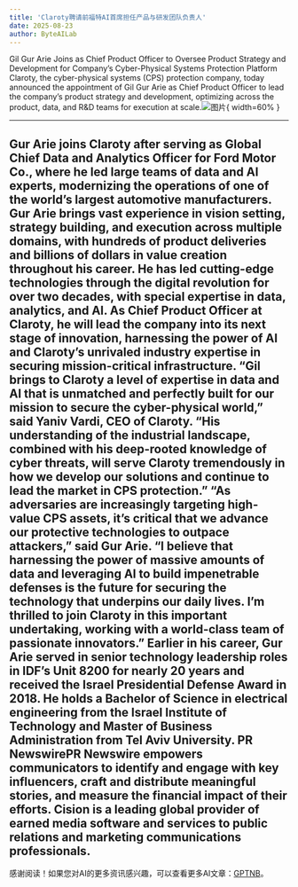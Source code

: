 ```yaml
---
title: 'Claroty聘请前福特AI首席担任产品与研发团队负责人'
date: 2025-08-23
author: ByteAILab
---
```


Gil Gur Arie Joins as Chief Product Officer to Oversee Product Strategy and Development for Company’s Cyber-Physical Systems Protection Platform
Claroty, the cyber-physical systems (CPS) protection company, today announced the appointment of Gil Gur Arie as Chief Product Officer to lead the company’s product strategy and development, optimizing across the product, data, and R&D teams for execution at scale.![图片](https://ai-techpark.com/wp-content/uploads/Claroty-Hire.jpg){ width=60% }

---
 Gur Arie joins Claroty after serving as Global Chief Data and Analytics Officer for Ford Motor Co., where he led large teams of data and AI experts, modernizing the operations of one of the world’s largest automotive manufacturers.
Gur Arie brings vast experience in vision setting, strategy building, and execution across multiple domains, with hundreds of product deliveries and billions of dollars in value creation throughout his career. He has led cutting-edge technologies through the digital revolution for over two decades, with special expertise in data, analytics, and AI. As Chief Product Officer at Claroty, he will lead the company into its next stage of innovation, harnessing the power of AI and Claroty’s unrivaled industry expertise in securing mission-critical infrastructure.
“Gil brings to Claroty a level of expertise in data and AI that is unmatched and perfectly built for our mission to secure the cyber-physical world,” said Yaniv Vardi, CEO of Claroty. “His understanding of the industrial landscape, combined with his deep-rooted knowledge of cyber threats, will serve Claroty tremendously in how we develop our solutions and continue to lead the market in CPS protection.”
“As adversaries are increasingly targeting high-value CPS assets, it’s critical that we advance our protective technologies to outpace attackers,” said Gur Arie. “I believe that harnessing the power of massive amounts of data and leveraging AI to build impenetrable defenses is the future for securing the technology that underpins our daily lives. I’m thrilled to join Claroty in this important undertaking, working with a world-class team of passionate innovators.”
Earlier in his career, Gur Arie served in senior technology leadership roles in IDF’s Unit 8200 for nearly 20 years and received the Israel Presidential Defense Award in 2018. He holds a Bachelor of Science in electrical engineering from the Israel Institute of Technology and Master of Business Administration from Tel Aviv University.
PR NewswirePR Newswire empowers communicators to identify and engage with key influencers, craft and distribute meaningful stories, and measure the financial impact of their efforts. Cision is a leading global provider of earned media software and services to public relations and marketing communications professionals.
---
感谢阅读！如果您对AI的更多资讯感兴趣，可以查看更多AI文章：[GPTNB](https://gptnb.com)。